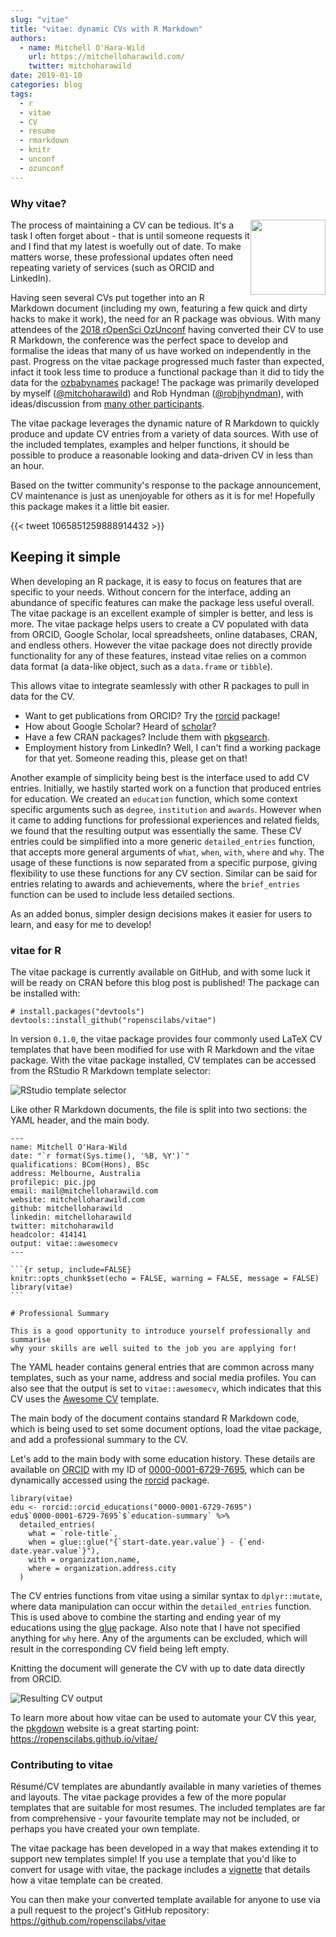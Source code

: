 ```yaml
---
slug: "vitae"
title: "vitae: dynamic CVs with R Markdown"
authors:
  - name: Mitchell O'Hara-Wild
    url: https://mitchelloharawild.com/
    twitter: mitchoharawild
date: 2019-01-10
categories: blog
tags:
  - r
  - vitae
  - CV
  - resume
  - rmarkdown
  - knitr
  - unconf
  - ozunconf
---
```


### Why vitae?
<img src="https://i.imgur.com/PeFoXDy.png" style="width:120px;float:right" />
The process of maintaining a CV can be tedious. It's a task I often forget about - that is until someone requests it and I find that my latest is woefully out of date. To make matters worse, these professional updates often need repeating variety of services (such as ORCID and LinkedIn). 

Having seen several CVs put together into an R Markdown document (including my own, featuring a few quick and dirty hacks to make it work), the need for an R package was obvious. With many attendees of the [2018 rOpenSci OzUnconf](https://ozunconf18.ropensci.org/) having converted their CV to use R Markdown, the conference was the perfect space to develop and formalise the ideas that many of us have worked on independently in the past. Progress on the vitae package progressed much faster than expected, infact it took less time to produce a functional package than it did to tidy the data for the [ozbabynames](https://github.com/ropenscilabs/ozbabynames/) package! The package was primarily developed by myself ([@mitchoharawild](https://twitter.com/mitchoharawild)) and Rob Hyndman ([@robjhyndman](https://twitter.com/robjhyndman)), with ideas/discussion from [many other participants](https://github.com/ropensci/ozunconf18/issues/24).

The vitae package leverages the dynamic nature of R Markdown to quickly produce and update CV entries from a variety of data sources. With use of the included templates, examples and helper functions, it should be possible to produce a reasonable looking and data-driven CV in less than an hour. 

Based on the twitter community's response to the package announcement, CV maintenance is just as unenjoyable for others as it is for me! Hopefully this package makes it a little bit easier.

{{< tweet 1065851259888914432 >}}

## Keeping it simple

When developing an R package, it is easy to focus on features that are specific to your needs. Without concern for the interface, adding an abundance of specific features can make the package less useful overall. The vitae package is an excellent example of simpler is better, and less is more. The vitae package helps users to create a CV populated with data from ORCID, Google Scholar, local spreadsheets, online databases, CRAN, and endless others. However the vitae package does not directly provide functionality for any of these features, instead vitae relies on a common data format (a data-like object, such as a `data.frame` or `tibble`). 

This allows vitae to integrate seamlessly with other R packages to pull in data for the CV.

* Want to get publications from ORCID? Try the [rorcid](https://github.com/ropensci/rorcid) package! 
* How about Google Scholar? Heard of [scholar](https://github.com/jkeirstead/scholar)?
* Have a few CRAN packages? Include them with [pkgsearch](https://github.com/metacran/pkgsearch/).
* Employment history from LinkedIn? Well, I can't find a working package for that yet. Someone reading this, please get on that!

Another example of simplicity being best is the interface used to add CV entries. Initially, we hastily started work on a function that produced entries for education. We created an `education` function, which some context specific arguments such as `degree`, `institution` and `awards`. However when it came to adding functions for professional experiences and related fields, we found that the resulting output was essentially the same. These CV entries could be simplified into a more generic `detailed_entries` function, that accepts more general arguments of `what`, `when`, `with`, `where` and `why`. The usage of these functions is now separated from a specific purpose, giving flexibility to use these functions for any CV section. Similar can be said for entries relating to awards and achievements, where the `brief_entries` function can be used to include less detailed sections.

As an added bonus, simpler design decisions makes it easier for users to learn, and easy for me to develop!

### vitae for R

The vitae package is currently available on GitHub, and with some luck it will be ready on CRAN before this blog post is published! The package can be installed with:

```
# install.packages("devtools")
devtools::install_github("ropenscilabs/vitae")
```

In version `0.1.0`, the vitae package provides four commonly used LaTeX CV templates that have been modified for use with R Markdown and the vitae package. With the vitae package installed, CV templates can be accessed from the RStudio R Markdown template selector:

![RStudio template selector](https://i.imgur.com/Pib5DDC.png)

Like other R Markdown documents, the file is split into two sections: the YAML header, and the main body.

````
---
name: Mitchell O'Hara-Wild
date: "`r format(Sys.time(), '%B, %Y')`"
qualifications: BCom(Hons), BSc
address: Melbourne, Australia
profilepic: pic.jpg
email: mail@mitchelloharawild.com
website: mitchelloharawild.com
github: mitchelloharawild
linkedin: mitchelloharawild
twitter: mitchoharawild
headcolor: 414141
output: vitae::awesomecv
---

```{r setup, include=FALSE}
knitr::opts_chunk$set(echo = FALSE, warning = FALSE, message = FALSE)
library(vitae)
```

# Professional Summary

This is a good opportunity to introduce yourself professionally and summarise
why your skills are well suited to the job you are applying for!
````

The YAML header contains general entries that are common across many templates, such as your name, address and social media profiles. You can also see that the output is set to `vitae::awesomecv`, which indicates that this CV uses the [Awesome CV](https://github.com/posquit0/Awesome-CV) template.

The main body of the document contains standard R Markdown code, which is being used to set some document options, load the vitae package, and add a professional summary to the CV.

Let's add to the main body with some education history. These details are available on [ORCID](https://orcid.org) with my ID of  [0000-0001-6729-7695](https://orcid.org/0000-0001-6729-7695), which can be dynamically accessed using the [rorcid](https://github.com/ropensci/rorcid) package.

```
library(vitae)
edu <- rorcid::orcid_educations("0000-0001-6729-7695")
edu$`0000-0001-6729-7695`$`education-summary` %>%
  detailed_entries(
    what = `role-title`,
    when = glue::glue("{`start-date.year.value`} - {`end-date.year.value`}"),
    with = organization.name,
    where = organization.address.city
  )
```

The CV entries functions from vitae using a similar syntax to `dplyr::mutate`, where data manipulation can occur within the `detailed_entries` function. This is used above to combine the starting and ending year of my educations using the [glue](https://github.com/tidyverse/glue) package. Also note that I have not specified anything for `why` here. Any of the arguments can be excluded, which will result in the corresponding CV field being left empty.

Knitting the document will generate the CV with up to date data directly from ORCID.

![Resulting CV output](https://i.imgur.com/Roj4jTZ.png)

To learn more about how vitae can be used to automate your CV this year, the [pkgdown](https://github.com/r-lib/pkgdown) website is a great starting point: https://ropenscilabs.github.io/vitae/

### Contributing to vitae

Résumé/CV templates are abundantly available in many varieties of themes and layouts. The vitae package provides a few of the more popular templates that are suitable for most resumes. The included templates are far from comprehensive - your favourite template may not be included, or perhaps you have created your own template. 

The vitae package has been developed in a way that makes extending it to support new templates simple! If you use a template that you'd like to convert for usage with vitae, the package includes a [vignette](https://ropenscilabs.github.io/vitae/articles/extending.html) that details how a vitae template can be created.

You can then make your converted template available for anyone to use via a pull request to the project's GitHub repository: https://github.com/ropenscilabs/vitae
